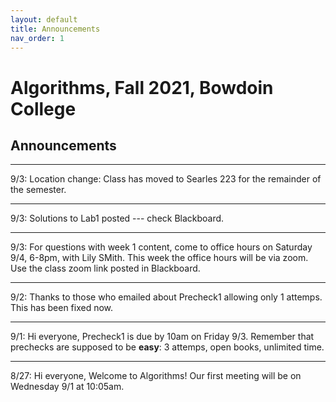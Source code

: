 ```yaml
---
layout: default 
title: Announcements
nav_order: 1
---
```





# Algorithms,  Fall 2021, Bowdoin College 

## Announcements 

***

9/3: Location change:   Class has moved to Searles 223 for the remainder of the semester. 

***

9/3:  Solutions to Lab1 posted --- check Blackboard. 
***

9/3:  For questions with week 1 content, come to office hours on Saturday 9/4, 6-8pm, with Lily SMith. This week the office hours will be via zoom.  Use the class zoom link posted in Blackboard. 

***
9/2: Thanks to those who emailed about Precheck1 allowing only 1 attemps. This has been fixed now. 
***
9/1:  Hi everyone, Precheck1 is due by 10am on Friday 9/3. Remember that prechecks are supposed to be __easy__: 3 attemps, open books, unlimited time. 
***

8/27:  Hi everyone, Welcome to Algorithms! Our first meeting will be on Wednesday 9/1 at 10:05am. 
